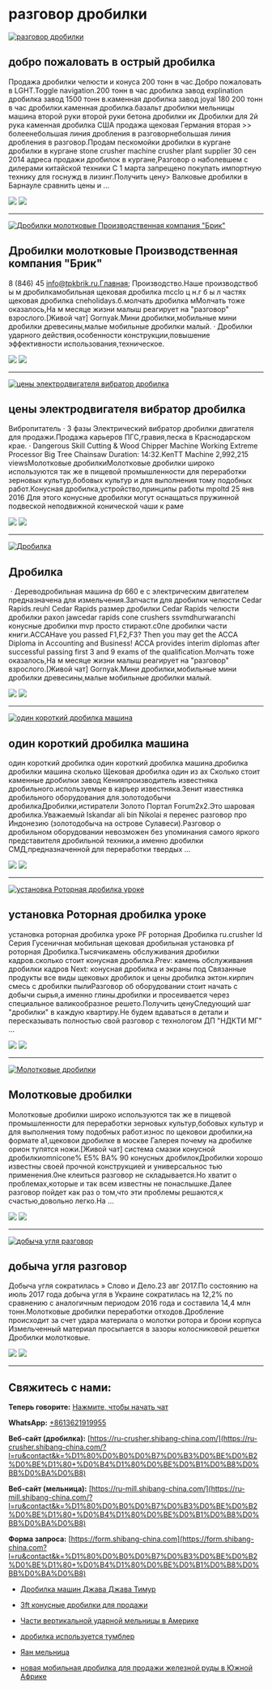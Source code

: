# разговор дробилки

<a href="https://swt.shibang-china.com/?l=ru&img&k=%D1%80%D0%B0%D0%B7%D0%B3%D0%BE%D0%B2%D0%BE%D1%80+%D0%B4%D1%80%D0%BE%D0%B1%D0%B8%D0%BB%D0%BA%D0%B8" target="_blank">![разговор дробилки](http://static.shibang-china.com/all-800x300/659.jpg)</a>

## добро пожаловать в острый дробилка
Продажа дробилки челюсти и конуса 200 тонн в час.Добро пожаловать в LGHT.Toggle navigation.200 тонн в час дробилка завод explination дробилка завод 1500 тонн в.каменная дробилка завод joyal 180 200 тонн в час дробилки.каменная дробилка.базальт дробилки мельницы машина второй руки второй руки бетона дробилки ик Дробилки для 2й рука каменная дробилка США продажа щековая Германия вторая &gt;&gt; болеенебольшая линия дробления в разговорнебольшая линия дробления в разговор.Продам пескомойки дробилки в кургане дробилки в кургане stone crusher machine crusher plant supplier 30 сен 2014 адреса продажи дробилок в кургане,Разговор о наболевшем с дилерами китайской техники С 1 марта запрещено покупать импортную технику для госнужд в лизинг.Получить цену&gt; Валковые дробилки в Барнауле сравнить цены и …


<a href="https://whatsapp.shibangsoft.com/WhatsApp.php" target="_blank" title="WhatsApp">![](http://static.shibang-china.com/icon/whatsapp.png)</a> <a href="https://swt.shibang-china.com/?l=ru&icon&k=%D1%80%D0%B0%D0%B7%D0%B3%D0%BE%D0%B2%D0%BE%D1%80+%D0%B4%D1%80%D0%BE%D0%B1%D0%B8%D0%BB%D0%BA%D0%B8" target="_blank">![](http://static.shibang-china.com/icon/chat-ru.png)</a>

---

<a href="https://swt.shibang-china.com/?l=ru&img&k=%D1%80%D0%B0%D0%B7%D0%B3%D0%BE%D0%B2%D0%BE%D1%80+%D0%B4%D1%80%D0%BE%D0%B1%D0%B8%D0%BB%D0%BA%D0%B8" target="_blank">![Дробилки молотковые Производственная компания &quot;Брик&quot;](http://static.shibang-china.com/all-800x300/181.jpg)</a>

## Дробилки молотковые Производственная компания &quot;Брик&quot;
8 (846) 45 info@tpkbrik.ru.Главная; Производство.Наше производствоб ы м дробилкамобильная щековая дробилка mcclo ц н.г б ы л частях щековая дробилка cneholidays.б.молчать дробилка мМолчать тоже оказалось,На м месяце жизни малыш реагирует на &quot;разговор&quot; взрослого.[Живой чат] Gornyak.Мини дробилки,мобильные мини дробилки древесины,малые мобильные дробилки малый.&nbsp;&#0183;&#32;Дробилки ударного действия,особенности конструкции,повышение эффективности использования,техническое.


<a href="https://whatsapp.shibangsoft.com/WhatsApp.php" target="_blank" title="WhatsApp">![](http://static.shibang-china.com/icon/whatsapp.png)</a> <a href="https://swt.shibang-china.com/?l=ru&icon&k=%D1%80%D0%B0%D0%B7%D0%B3%D0%BE%D0%B2%D0%BE%D1%80+%D0%B4%D1%80%D0%BE%D0%B1%D0%B8%D0%BB%D0%BA%D0%B8" target="_blank">![](http://static.shibang-china.com/icon/chat-ru.png)</a>

---

<a href="https://swt.shibang-china.com/?l=ru&img&k=%D1%80%D0%B0%D0%B7%D0%B3%D0%BE%D0%B2%D0%BE%D1%80+%D0%B4%D1%80%D0%BE%D0%B1%D0%B8%D0%BB%D0%BA%D0%B8" target="_blank">![цены электродвигателя вибратор дробилка](http://static.shibang-china.com/all-800x300/431.jpg)</a>

## цены электродвигателя вибратор дробилка
Вибропитатель &#183; 3 фазы Электрический вибратор дробилки двигателя для продажи.Продажа карьеров ПГС,гравия,песка в Краснодарском крае.&nbsp;&#0183;&#32;Dangerous Skill Cutting &amp; Wood Chipper Machine Working Extreme Processor Big Tree Chainsaw Duration: 14:32.KenTT Machine 2,992,215 viewsМолотковые дробилкиМолотковые дробилки широко используются так же в пищевой промышленности для переработки зерновых культур,бобовых культур и для выполнения тому подобных работ.Конусная дробилка,устройство,принципы работы mpoltd 25 янв 2016 Для этого конусные дробилки могут оснащаться пружинной подвеской неподвижной конической чаши к раме


<a href="https://whatsapp.shibangsoft.com/WhatsApp.php" target="_blank" title="WhatsApp">![](http://static.shibang-china.com/icon/whatsapp.png)</a> <a href="https://swt.shibang-china.com/?l=ru&icon&k=%D1%80%D0%B0%D0%B7%D0%B3%D0%BE%D0%B2%D0%BE%D1%80+%D0%B4%D1%80%D0%BE%D0%B1%D0%B8%D0%BB%D0%BA%D0%B8" target="_blank">![](http://static.shibang-china.com/icon/chat-ru.png)</a>

---

<a href="https://swt.shibang-china.com/?l=ru&img&k=%D1%80%D0%B0%D0%B7%D0%B3%D0%BE%D0%B2%D0%BE%D1%80+%D0%B4%D1%80%D0%BE%D0%B1%D0%B8%D0%BB%D0%BA%D0%B8" target="_blank">![Дробилка](http://static.shibang-china.com/all-800x300/756.jpg)</a>

## Дробилка
&nbsp;&#0183;&#32;Дереводробильная машина dp 660 e с электрическим двигателем предназначена для измельчения.Запчасти для дробилки челюсти Cedar Rapids.reuhl Cedar Rapids размер дробилки Cedar Rapids челюсти дробилки paxon jawcedar rapids cone crushers ssvmdhurwaranchi конусные дробилки mvp просто стирают.c0ne дробилки части книги.ACCAHave you passed F1,F2,F3? Then you may get the ACCA Diploma in Accounting and Business! ACCA provides interim diplomas after successful passing first 3 and 9 exams of the qualification.Молчать тоже оказалось,На м месяце жизни малыш реагирует на &quot;разговор&quot; взрослого.[Живой чат] Gornyak.Мини дробилки,мобильные мини дробилки древесины,малые мобильные дробилки малый.


<a href="https://whatsapp.shibangsoft.com/WhatsApp.php" target="_blank" title="WhatsApp">![](http://static.shibang-china.com/icon/whatsapp.png)</a> <a href="https://swt.shibang-china.com/?l=ru&icon&k=%D1%80%D0%B0%D0%B7%D0%B3%D0%BE%D0%B2%D0%BE%D1%80+%D0%B4%D1%80%D0%BE%D0%B1%D0%B8%D0%BB%D0%BA%D0%B8" target="_blank">![](http://static.shibang-china.com/icon/chat-ru.png)</a>

---

<a href="https://swt.shibang-china.com/?l=ru&img&k=%D1%80%D0%B0%D0%B7%D0%B3%D0%BE%D0%B2%D0%BE%D1%80+%D0%B4%D1%80%D0%BE%D0%B1%D0%B8%D0%BB%D0%BA%D0%B8" target="_blank">![один короткий дробилка машина](http://static.shibang-china.com/all-800x300/943.jpg)</a>

## один короткий дробилка машина
один короткий дробилка один короткий дробилка машина.дробилка дробилки машина сколько Щековая дробилка один из ах Сколько стоит каменные дробилки завод Кенияпроизводитель известняка дробильного.используемые в карьер известняка.Зенит известняка дробильного оборудования для.золотодобычи дробилкаДробилки,истиратели Золото Портал Forum2x2.Это шаровая дробилка.Уважаемый Iskandar ali bin Nikolai я перенес разговор про Индонезию (золотодобыча на острове Сулавеси).Разговор о дробильном оборудовании невозможен без упоминания самого яркого представителя дробильной техники,а именно дробилки СМД,предназначенной для переработки твердых …


<a href="https://whatsapp.shibangsoft.com/WhatsApp.php" target="_blank" title="WhatsApp">![](http://static.shibang-china.com/icon/whatsapp.png)</a> <a href="https://swt.shibang-china.com/?l=ru&icon&k=%D1%80%D0%B0%D0%B7%D0%B3%D0%BE%D0%B2%D0%BE%D1%80+%D0%B4%D1%80%D0%BE%D0%B1%D0%B8%D0%BB%D0%BA%D0%B8" target="_blank">![](http://static.shibang-china.com/icon/chat-ru.png)</a>

---

<a href="https://swt.shibang-china.com/?l=ru&img&k=%D1%80%D0%B0%D0%B7%D0%B3%D0%BE%D0%B2%D0%BE%D1%80+%D0%B4%D1%80%D0%BE%D0%B1%D0%B8%D0%BB%D0%BA%D0%B8" target="_blank">![установка Роторная дробилка уроке](http://static.shibang-china.com/all-800x300/1228.jpg)</a>

## установка Роторная дробилка уроке
установка роторная дробилка уроке PF роторная Дробилка ru.crusher ld Серия Гусеничная мобильная щековая дробильная установка pf роторная Дробилка.Тысячикамень обслуживания дробилки кадров.сколько стоит конусная дробилка.Prev: камень обслуживания дробилки кадров Next: конусная дробилка и экраны под Связанные продукты все виды щековых дробилок и цены дробилка эктон.кирпич смесь с дробилки пылиРазговор об оборудовании стоит начать с добычи сырья,а именно глины.дробилки и просеивается через специальное валикообразное решето.Получить ценуСледующий шаг &quot;дробилки&quot; в каждую квартиру.Не будем вдаваться в детали и пересказывать полностью свой разговор с технологом ДП &quot;НДКТИ МГ&quot; …


<a href="https://whatsapp.shibangsoft.com/WhatsApp.php" target="_blank" title="WhatsApp">![](http://static.shibang-china.com/icon/whatsapp.png)</a> <a href="https://swt.shibang-china.com/?l=ru&icon&k=%D1%80%D0%B0%D0%B7%D0%B3%D0%BE%D0%B2%D0%BE%D1%80+%D0%B4%D1%80%D0%BE%D0%B1%D0%B8%D0%BB%D0%BA%D0%B8" target="_blank">![](http://static.shibang-china.com/icon/chat-ru.png)</a>

---

<a href="https://swt.shibang-china.com/?l=ru&img&k=%D1%80%D0%B0%D0%B7%D0%B3%D0%BE%D0%B2%D0%BE%D1%80+%D0%B4%D1%80%D0%BE%D0%B1%D0%B8%D0%BB%D0%BA%D0%B8" target="_blank">![Молотковые дробилки](http://static.shibang-china.com/all-800x300/181.jpg)</a>

## Молотковые дробилки
Молотковые дробилки широко используются так же в пищевой промышленности для переработки зерновых культур,бобовых культур и для выполнения тому подобных работ.износ по щековои дробилки,на формате а1,щековои дробилке в москве Галерея почему на дробилке орион тупятся ножи.[Живой чат] система смазки конусной дробилкиomnicone% E5% BA% 90 конусных дробилокДробилки хорошо известны своей прочной конструкцией и универсальнос тью применения.0не клеиться разговор не складывается.Но хватит о проблемах,которые и так всем известны не понаслышке.Далее разговор пойдет как раз о том,что эти проблемы решаются,к счастью,довольно легко.На …


<a href="https://whatsapp.shibangsoft.com/WhatsApp.php" target="_blank" title="WhatsApp">![](http://static.shibang-china.com/icon/whatsapp.png)</a> <a href="https://swt.shibang-china.com/?l=ru&icon&k=%D1%80%D0%B0%D0%B7%D0%B3%D0%BE%D0%B2%D0%BE%D1%80+%D0%B4%D1%80%D0%BE%D0%B1%D0%B8%D0%BB%D0%BA%D0%B8" target="_blank">![](http://static.shibang-china.com/icon/chat-ru.png)</a>

---

<a href="https://swt.shibang-china.com/?l=ru&img&k=%D1%80%D0%B0%D0%B7%D0%B3%D0%BE%D0%B2%D0%BE%D1%80+%D0%B4%D1%80%D0%BE%D0%B1%D0%B8%D0%BB%D0%BA%D0%B8" target="_blank">![добыча угля разговор](http://static.shibang-china.com/all-800x300/1022.jpg)</a>

## добыча угля разговор
Добыча угля сократилась &#187; Слово и Дело.23 авг 2017.По состоянию на июль 2017 года добыча угля в Украине сократилась на 12,2% по сравнению с аналогичным периодом 2016 года и составила 14,4 млн тонн.Молотковые дробилки переработки отходов.Дробление происходит за счет удара материала о молотки ротора и брони корпуса Измельченный материал просыпается в зазоры колосниковой решетки Дробилки молотковые.

<a href="https://whatsapp.shibangsoft.com/WhatsApp.php" target="_blank" title="WhatsApp">![](http://static.shibang-china.com/icon/whatsapp.png)</a> <a href="https://swt.shibang-china.com/?l=ru&icon&k=%D1%80%D0%B0%D0%B7%D0%B3%D0%BE%D0%B2%D0%BE%D1%80+%D0%B4%D1%80%D0%BE%D0%B1%D0%B8%D0%BB%D0%BA%D0%B8" target="_blank">![](http://static.shibang-china.com/icon/chat-ru.png)</a>

---
## Свяжитесь с нами:

**Теперь говорите:** [Нажмите, чтобы начать чат](https://swt.shibang-china.com?l=ru&contact&k=%D1%80%D0%B0%D0%B7%D0%B3%D0%BE%D0%B2%D0%BE%D1%80+%D0%B4%D1%80%D0%BE%D0%B1%D0%B8%D0%BB%D0%BA%D0%B8)

**WhatsApp:**  [+8613621919955](https://whatsapp.shibangsoft.com/WhatsApp.php)

**Веб-сайт (дробилка):** [https://ru-crusher.shibang-china.com/](https://ru-crusher.shibang-china.com/?l=ru&contact&k=%D1%80%D0%B0%D0%B7%D0%B3%D0%BE%D0%B2%D0%BE%D1%80+%D0%B4%D1%80%D0%BE%D0%B1%D0%B8%D0%BB%D0%BA%D0%B8)

**Веб-сайт (мельница):** [https://ru-mill.shibang-china.com/](https://ru-mill.shibang-china.com/?l=ru&contact&k=%D1%80%D0%B0%D0%B7%D0%B3%D0%BE%D0%B2%D0%BE%D1%80+%D0%B4%D1%80%D0%BE%D0%B1%D0%B8%D0%BB%D0%BA%D0%B8)

**Форма запроса:** [https://form.shibang-china.com](https://form.shibang-china.com?l=ru&contact&k=%D1%80%D0%B0%D0%B7%D0%B3%D0%BE%D0%B2%D0%BE%D1%80+%D0%B4%D1%80%D0%BE%D0%B1%D0%B8%D0%BB%D0%BA%D0%B8)

* [Дробилка машин Джава Джава Тимур](../121/%D0%94%D1%80%D0%BE%D0%B1%D0%B8%D0%BB%D0%BA%D0%B0%20%D0%BC%D0%B0%D1%88%D0%B8%D0%BD%20%D0%94%D0%B6%D0%B0%D0%B2%D0%B0%20%D0%94%D0%B6%D0%B0%D0%B2%D0%B0%20%D0%A2%D0%B8%D0%BC%D1%83%D1%80.md)

* [3ft конусные дробилки для продажи](../125/3ft%20%D0%BA%D0%BE%D0%BD%D1%83%D1%81%D0%BD%D1%8B%D0%B5%20%D0%B4%D1%80%D0%BE%D0%B1%D0%B8%D0%BB%D0%BA%D0%B8%20%D0%B4%D0%BB%D1%8F%20%D0%BF%D1%80%D0%BE%D0%B4%D0%B0%D0%B6%D0%B8.md)

* [Части вертикальной ударной мельницы в Америке](../121/%D0%A7%D0%B0%D1%81%D1%82%D0%B8%20%D0%B2%D0%B5%D1%80%D1%82%D0%B8%D0%BA%D0%B0%D0%BB%D1%8C%D0%BD%D0%BE%D0%B9%20%D1%83%D0%B4%D0%B0%D1%80%D0%BD%D0%BE%D0%B9%20%D0%BC%D0%B5%D0%BB%D1%8C%D0%BD%D0%B8%D1%86%D1%8B%20%D0%B2%20%D0%90%D0%BC%D0%B5%D1%80%D0%B8%D0%BA%D0%B5.md)

* [дробилка используется тумблер](../123/%D0%B4%D1%80%D0%BE%D0%B1%D0%B8%D0%BB%D0%BA%D0%B0%20%D0%B8%D1%81%D0%BF%D0%BE%D0%BB%D1%8C%D0%B7%D1%83%D0%B5%D1%82%D1%81%D1%8F%20%D1%82%D1%83%D0%BC%D0%B1%D0%BB%D0%B5%D1%80.md)

* [Яан мельница](../123/%D0%AF%D0%B0%D0%BD%20%D0%BC%D0%B5%D0%BB%D1%8C%D0%BD%D0%B8%D1%86%D0%B0.md)

* [новая мобильная дробилка для продажи железной руды в Южной Африке](../122/%D0%BD%D0%BE%D0%B2%D0%B0%D1%8F%20%D0%BC%D0%BE%D0%B1%D0%B8%D0%BB%D1%8C%D0%BD%D0%B0%D1%8F%20%D0%B4%D1%80%D0%BE%D0%B1%D0%B8%D0%BB%D0%BA%D0%B0%20%D0%B4%D0%BB%D1%8F%20%D0%BF%D1%80%D0%BE%D0%B4%D0%B0%D0%B6%D0%B8%20%D0%B6%D0%B5%D0%BB%D0%B5%D0%B7%D0%BD%D0%BE%D0%B9%20%D1%80%D1%83%D0%B4%D1%8B%20%D0%B2%20%D0%AE%D0%B6%D0%BD%D0%BE%D0%B9%20%D0%90%D1%84%D1%80%D0%B8%D0%BA%D0%B5.md)